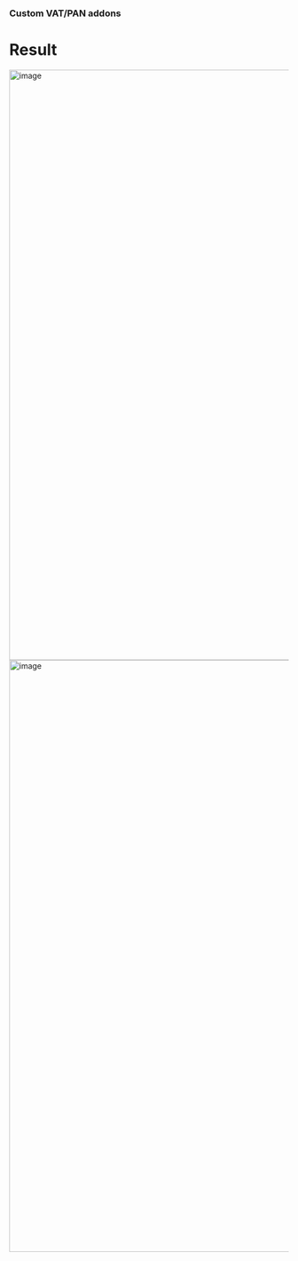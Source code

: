 ### Custom VAT/PAN addons

# Result
<img width="1065" alt="image" src="https://github.com/user-attachments/assets/c4b4dc1c-6e7e-45ca-be99-d0f49f11920b" />
<img width="1068" alt="image" src="https://github.com/user-attachments/assets/460b621e-95ef-4c53-9e0a-cd249e7e32d4" />
